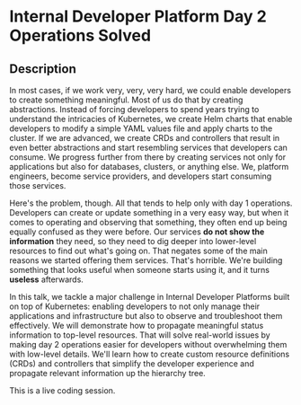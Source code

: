 # Internal Developer Platform Day 2 Operations Solved

## Description

In most cases, if we work very, very, very hard, we could enable developers to create something meaningful. Most of us do that by creating abstractions. Instead of forcing developers to spend years trying to understand the intricacies of Kubernetes, we create Helm charts that enable developers to modify a simple YAML values file and apply charts to the cluster. If we are advanced, we create CRDs and controllers that result in even better abstractions and start resembling services that developers can consume. We progress further from there by creating services not only for applications but also for databases, clusters, or anything else. We, platform engineers, become service providers, and developers start consuming those services.

Here's the problem, though. All that tends to help only with day 1 operations. Developers can create or update something in a very easy way, but when it comes to operating and observing that something, they often end up being equally confused as they were before. Our services **do not show the information** they need, so they need to dig deeper into lower-level resources to find out what's going on. That negates some of the main reasons we started offering them services. That's horrible. We're building something that looks useful when someone starts using it, and it turns **useless** afterwards.

In this talk, we tackle a major challenge in Internal Developer Platforms built on top of Kubernetes: enabling developers to not only manage their applications and infrastructure but also to observe and troubleshoot them effectively. We will demonstrate how to propagate meaningful status information to top-level resources. That will solve real-world issues by making day 2 operations easier for developers without overwhelming them with low-level details. We'll learn how to create custom resource definitions (CRDs) and controllers that simplify the developer experience and propagate relevant information up the hierarchy tree.

This is a live coding session.
